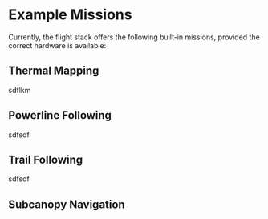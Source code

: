 # Example Missions

Currently, the flight stack offers the following built-in missions, provided the correct hardware is available:

## Thermal Mapping

sdflkm


## Powerline Following

sdfsdf

## Trail Following

sdfsdf


## Subcanopy Navigation